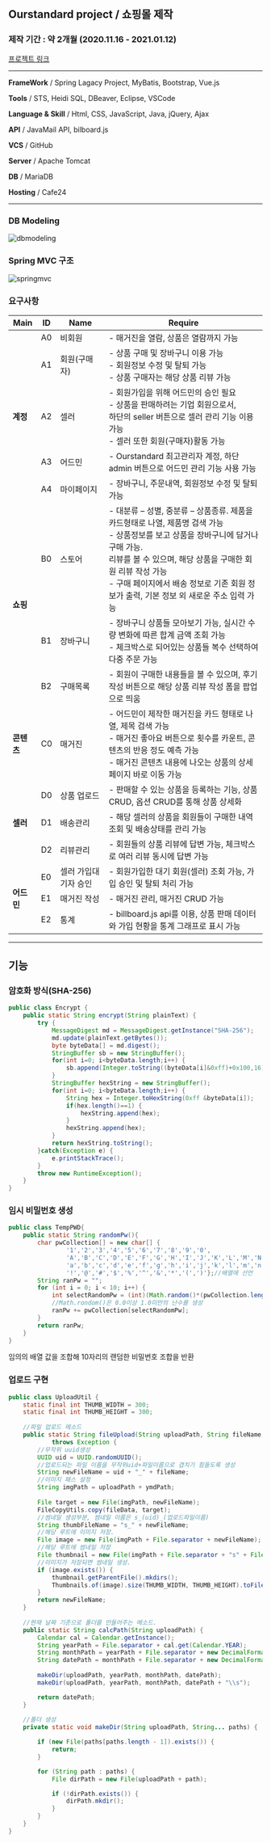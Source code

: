 ## Ourstandard project / 쇼핑몰 제작
### 제작 기간 : 약 2개월 (2020.11.16 - 2021.01.12)

[프로젝트 링크](http://ourstandard.shop)

----------------------

**FrameWork** / Spring Lagacy Project, MyBatis, Bootstrap, Vue.js

**Tools** / STS, Heidi SQL, DBeaver, Eclipse, VSCode

**Language & Skill** / Html, CSS, JavaScript, Java, jQuery, Ajax

**API** / JavaMail API, bilboard.js

**VCS** / GitHub

**Server** / Apache Tomcat

**DB** / MariaDB

**Hosting** / Cafe24

--------------------------

### DB Modeling
![dbmodeling](https://user-images.githubusercontent.com/74940939/111894574-37507000-8a4f-11eb-9d13-ade0a30fb400.png)


### Spring MVC 구조
![springmvc](https://user-images.githubusercontent.com/74940939/111894590-50592100-8a4f-11eb-8d81-1f6e96d70bea.png)


### 요구사항
<table>
    <thead>
        <tr>
            <th>Main</th>
            <th>ID</th>
            <th>Name</th>
            <th>Require</th>
        </tr>
    </thead>
    <tbody>
        <tr>
            <td rowspan="5" style="font-weight: bolder">계정</td>
            <td>A0</td>
            <td>비회원</td>
            <td>- 매거진을 열람, 상품은 열람까지 가능</td>
        </tr>
        <tr>
            <td>A1</td>
            <td>회원(구매자)</td>
            <td>- 상품 구매 및 장바구니 이용 가능 <br> - 회원정보 수정 및 탈퇴 가능 <br> - 상품 구매자는 해당 상품 리뷰 가능</td>
        </tr>
        <tr>
            <td>A2</td>
            <td>셀러</td>
            <td>- 회원가입을 위해 어드민의 승인 필요 <br> - 상품을 판매하려는 기업 회원으로서, <br> 하단의 seller 버튼으로 셀러 관리 기능 이용 가능 <br> - 셀러 또한 회원(구매자)활동 가능</td> 
        </tr>
        <tr>
            <td>A3</td>
            <td>어드민</td>
            <td>- Ourstandard 최고관리자 계정, 하단 admin 버튼으로 어드민 관리 기능 사용 가능</td>
        </tr>
        <tr>
            <td>A4</td>
            <td>마이페이지</td>
            <td>- 장바구니, 주문내역, 회원정보 수정 및 탈퇴 가능</td>
        </tr>
        <tr>
            <td rowspan="3" style="font-weight: bolder">쇼핑</td>
            <td>B0</td>
            <td>스토어</td>
            <td>- 대분류 – 성별, 중분류 – 상품종류. 제품을 카드형태로 나열, 제품명 검색 가능 <br> - 상품정보를 보고 상품을 장바구니에 담거나 구매 가능. <br> 리뷰를 볼 수 있으며, 해당 상품을 구매한 회원 리뷰 작성 가능 <br> - 구매 페이지에서 배송 정보로 기존 회원 정보가 출력, 기본 정보 외 새로운 주소 입력 가능</td>
        </tr>
        <tr>
            <td>B1</td>
            <td>장바구니</td>
            <td>- 장바구니 상품들 모아보기 가능, 실시간 수량 변화에 따른 합계 금액 조회 가능 <br> - 체크박스로 되어있는 상품들 복수 선택하여 다중 주문 가능 </td>
        </tr>
        <tr>
            <td>B2</td>
            <td>구매목록</td>
            <td>- 회원이 구매한 내용들을 볼 수 있으며, 후기작성 버튼으로 해당 상품 리뷰 작성 폼을 팝업으로 띄움</td>
        </tr>
        <tr>
            <td style="font-weight: bolder">콘텐츠</td>
            <td>C0</td>
            <td>매거진</td>
            <td>- 어드민이 제작한 매거진을 카드 형태로 나열, 제목 검색 가능 <br> - 매거진 좋아요 버튼으로 횟수를 카운트, 콘텐츠의 반응 정도 예측 가능 <br> - 매거진 콘텐츠 내용에 나오는 상품의 상세페이지 바로 이동 가능</td>
        </tr>
        <tr>
            <td rowspan="3" style="font-weight: bolder">셀러</td>
            <td>D0</td>
            <td>상품 업로드</td>
            <td>- 판매할 수 있는 상품을 등록하는 기능, 상품 CRUD, 옵션 CRUD를 통해 상품 상세화</td>
        </tr>
        <tr>
            <td>D1</td>
            <td>배송관리</td>
            <td>- 해당 셀러의 상품을 회원들이 구매한 내역 조회 및  배송상태를 관리 가능</td>
        </tr>
        <tr>
            <td>D2</td>
            <td>리뷰관리</td>
            <td>- 회원들의 상품 리뷰에 답변 가능, 체크박스로 여러 리뷰 동시에 답변 가능</td>
        </tr>
        <tr>
            <td rowspan="3" style="font-weight: bolder">어드민</td>
            <td>E0</td>
            <td>셀러 가입대기자 승인</td>
            <td>- 회원가입한 대기 회원(셀러) 조회 가능, 가입 승인 및 탈퇴 처리 가능</td>
        </tr>
        <tr>
            <td>E1</td>
            <td>매거진 작성</td>
            <td>- 매거진 관리, 매거진 CRUD 가능</td>
        </tr>
        <tr>
            <td>E2</td>
            <td>통계</td>
            <td>- billboard.js api를 이용, 상품 판매 데이터와 가입 현황을 통계 그래프로 표시 가능</td>
        </tr>
    </tbody>
</table>


--------------------------
## 기능


### 암호화 방식(SHA-256)

```java
public class Encrypt {
    public static String encrypt(String plainText) {
        try {
            MessageDigest md = MessageDigest.getInstance("SHA-256");
            md.update(plainText.getBytes());
            byte byteData[] = md.digest();
            StringBuffer sb = new StringBuffer();
            for(int i=0; i<byteData.length;i++) {
                sb.append(Integer.toString((byteData[i]&0xff)+0x100,16).substring(1));
            }
            StringBuffer hexString = new StringBuffer();
            for(int i=0; i<byteData.length;i++) {
                String hex = Integer.toHexString(0xff &byteData[i]);
                if(hex.length()==1) {
                    hexString.append(hex);
                }
                hexString.append(hex);
            }
            return hexString.toString();
        }catch(Exception e) {
            e.printStackTrace();
        }
        throw new RuntimeException();
    }
}
```

### 임시 비밀번호 생성

```java
public class TempPWD{
    public static String randomPw(){
        char pwCollection[] = new char[] {
                '1','2','3','4','5','6','7','8','9','0',
                'A','B','C','D','E','F','G','H','I','J','K','L','M','N','O','P','Q','R','S','T','U','V','W','X','Y','Z',
                'a','b','c','d','e','f','g','h','i','j','k','l','m','n','o','p','q','r','s','t','u','v','w','x','y','z',
                '!','@','#','$','%','^','&','*','(',')'};//배열에 선언
        String ranPw = "";
        for (int i = 0; i < 10; i++) {
            int selectRandomPw = (int)(Math.random()*(pwCollection.length));
            //Math.rondom()은 0.0이상 1.0미만의 난수를 생성 
            ranPw += pwCollection[selectRandomPw];
        }
        return ranPw;
    }
}
```
임의의 배열 값을 조합해 10자리의 랜덤한 비밀번호 조합을 반환

### 업로드 구현

```java
public class UploadUtil {
	static final int THUMB_WIDTH = 300;
	static final int THUMB_HEIGHT = 300;
	
	//파일 업로드 메소드
	public static String fileUpload(String uploadPath, String fileName, byte[] fileData, String ymdPath)
			throws Exception {
		//무작위 uuid생성
		UUID uid = UUID.randomUUID();
		//업로드되는 파일 이름을 무작위uid+파일이름으로 겹치기 힘들도록 생성
		String newFileName = uid + "_" + fileName;
		//이미지 패스 설정
		String imgPath = uploadPath + ymdPath;
		
		File target = new File(imgPath, newFileName);
		FileCopyUtils.copy(fileData, target);
		//썸네일 생성부분, 썸네일 이름은 s_(uid)_(업로드파일이름)
		String thumbFileName = "s_" + newFileName;
		//해당 루트에 이미지 저장.
		File image = new File(imgPath + File.separator + newFileName);
		//해당 루트에 썸네일 저장
		File thumbnail = new File(imgPath + File.separator + "s" + File.separator + thumbFileName);
		//이미지가 저장되면 썸네일 생성.
		if (image.exists()) {
			thumbnail.getParentFile().mkdirs();
			Thumbnails.of(image).size(THUMB_WIDTH, THUMB_HEIGHT).toFile(thumbnail);
		}
		return newFileName;
	}
	
	//현재 날짜 기준으로 폴더를 만들어주는 메소드.
	public static String calcPath(String uploadPath) {
		Calendar cal = Calendar.getInstance();
		String yearPath = File.separator + cal.get(Calendar.YEAR);
		String monthPath = yearPath + File.separator + new DecimalFormat("00").format(cal.get(Calendar.MONTH) + 1);
		String datePath = monthPath + File.separator + new DecimalFormat("00").format(cal.get(Calendar.DATE));
		
		makeDir(uploadPath, yearPath, monthPath, datePath);
		makeDir(uploadPath, yearPath, monthPath, datePath + "\\s");

		return datePath;
	}
	
	//폴더 생성
	private static void makeDir(String uploadPath, String... paths) {

		if (new File(paths[paths.length - 1]).exists()) {
			return;
		}

		for (String path : paths) {
			File dirPath = new File(uploadPath + path);

			if (!dirPath.exists()) {
				dirPath.mkdir();
			}
		}
	}
}
```
